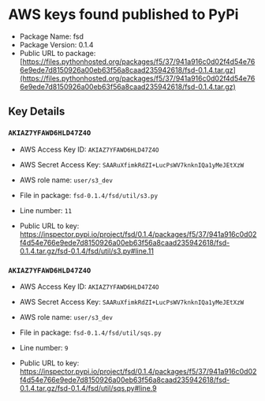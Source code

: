 # AWS keys found published to PyPi

* Package Name: fsd
* Package Version: 0.1.4
* Public URL to package: [https://files.pythonhosted.org/packages/f5/37/941a916c0d02f4d54e766e9ede7d8150926a00eb63f56a8caad235942618/fsd-0.1.4.tar.gz](https://files.pythonhosted.org/packages/f5/37/941a916c0d02f4d54e766e9ede7d8150926a00eb63f56a8caad235942618/fsd-0.1.4.tar.gz)

## Key Details

### `AKIAZ7YFAWD6HLD47Z4O`

* AWS Access Key ID: `AKIAZ7YFAWD6HLD47Z4O`
* AWS Secret Access Key: `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` 
* AWS role name: `user/s3_dev`
* File in package: `fsd-0.1.4/fsd/util/s3.py`
* Line number: `11`

* Public URL to key: https://inspector.pypi.io/project/fsd/0.1.4/packages/f5/37/941a916c0d02f4d54e766e9ede7d8150926a00eb63f56a8caad235942618/fsd-0.1.4.tar.gz/fsd-0.1.4/fsd/util/s3.py#line.11



### `AKIAZ7YFAWD6HLD47Z4O`

* AWS Access Key ID: `AKIAZ7YFAWD6HLD47Z4O`
* AWS Secret Access Key: `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` 
* AWS role name: `user/s3_dev`
* File in package: `fsd-0.1.4/fsd/util/sqs.py`
* Line number: `9`

* Public URL to key: https://inspector.pypi.io/project/fsd/0.1.4/packages/f5/37/941a916c0d02f4d54e766e9ede7d8150926a00eb63f56a8caad235942618/fsd-0.1.4.tar.gz/fsd-0.1.4/fsd/util/sqs.py#line.9


